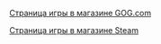 [Страница игры в магазине GOG.com](https://www.gog.com/game/the_bards_tale_trilogy)

[Страница игры в магазине Steam](https://store.steampowered.com/app/843260/The_Bards_Tale_Trilogy/)

